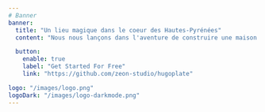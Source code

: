 ```yaml
---
# Banner
banner:
  title: "Un lieu magique dans le coeur des Hautes-Pyrénées"
  content: "Nous nous lançons dans l'aventure de construire une maison 100% autonome en pleine nature. <br>Suivez notre aventure et découvrez les secrets de la construction écologique !"

  button:
    enable: true
    label: "Get Started For Free"
    link: "https://github.com/zeon-studio/hugoplate"

logo: "/images/logo.png"
logoDark: "/images/logo-darkmode.png"
---
```

